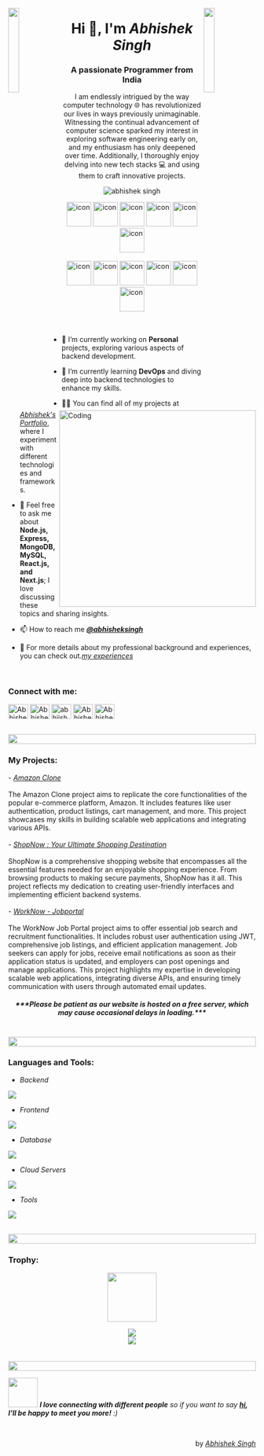 <img align="left" src="https://user-images.githubusercontent.com/65187002/144930161-2f783401-8d27-4fdf-a2f7-cc0ba32f1f1f.gif" width="21%" style="display:inline;"><img align="right" src="https://user-images.githubusercontent.com/65187002/144930161-2f783401-8d27-4fdf-a2f7-cc0ba32f1f1f.gif" width="21%" style="display:inline;">

<h1 align="center">Hi 👋, I'm <em> Abhishek Singh </em></h1>
<h3 align="center">A passionate Programmer from India</h3>
<p align="center">I am endlessly intrigued by the way computer technology 🌐 has revolutionized our lives in ways previously unimaginable. Witnessing the continual advancement of computer science sparked my interest in exploring software engineering early on, and my enthusiasm has only deepened over time. Additionally, I thoroughly enjoy delving into new tech stacks 💻 and using them to craft innovative projects.</p>
<p align="center"> 
 <img src="https://komarev.com/ghpvc/?username=absingh0103&label=Profile%20views&color=orange&style=flat" alt="abhishek singh" /> 
</p>

<div align="center">
  <img src="https://techstack-generator.vercel.app/js-icon.svg" alt="icon" width="50" height="50" />
  <img src="https://techstack-generator.vercel.app/cpp-icon.svg" alt="icon" width="50" height="50" />
  <img src="https://techstack-generator.vercel.app/ts-icon.svg" alt="icon" width="50" height="50" />
  <img src="https://techstack-generator.vercel.app/nginx-icon.svg" alt="icon" width="50" height="50" />
  <img src="https://techstack-generator.vercel.app/react-icon.svg" alt="icon" width="50" height="50" />
 <img src="https://techstack-generator.vercel.app/mysql-icon.svg" alt="icon" width="50" height="50" />
</div>

<br>

<div align="center">
  <img src="https://techstack-generator.vercel.app/docker-icon.svg" alt="icon" width="50" height="50" />
  <img src="https://techstack-generator.vercel.app/aws-icon.svg" alt="icon" width="50" height="50" />
  <img src="https://techstack-generator.vercel.app/github-icon.svg" alt="icon" width="50" height="50" />
  <img src="https://techstack-generator.vercel.app/prettier-icon.svg" alt="icon" width="50" height="50" />
  <img src="https://techstack-generator.vercel.app/restapi-icon.svg" alt="icon" width="50" height="50" />
  <img src="https://techstack-generator.vercel.app/graphql-icon.svg" alt="icon" width="50" height="50" />
</div>

<img align="right" alt="Coding" width="400" src="https://user-images.githubusercontent.com/74038190/229223263-cf2e4b07-2615-4f87-9c38-e37600f8381a.gif">
<br><br>

- 🔭 I’m currently working on **Personal** projects, exploring various aspects of backend development.

- 🌱 I’m currently learning **DevOps** and diving deep into backend technologies to enhance my skills.

- 👨‍💻 You can find all of my projects at <em>[Abhishek's Portfolio](https://absingh0103.github.io/abportfolio/)</em>, where I experiment with different technologies and frameworks.

- 💬 Feel free to ask me about **Node.js, Express, MongoDB, MySQL, React.js, and Next.js**; I love discussing these topics and sharing insights.

- 📫 How to reach me<em> **[@abhisheksingh](https://www.linkedin.com/in/abhishek0103)**</em>

- 📄 For more details about my professional background and experiences, you can check out.<em>[my experiences](https://absingh0103.github.io/abportfolio/)</em>

<br>
<h3 align="left">Connect with me:</h3>
<p align="left">
<a href="https://linkedin.com/in/abhishek0103" target="_blank"><img align="center" src="https://raw.githubusercontent.com/rahuldkjain/github-profile-readme-generator/master/src/images/icons/Social/linked-in-alt.svg" alt="Abhishek" height="30" width="40" /></a>
<a href="https://stackoverflow.com/users/9565088/#" target="_blank"><img align="center" src="https://raw.githubusercontent.com/rahuldkjain/github-profile-readme-generator/master/src/images/icons/Social/stack-overflow.svg" alt="Abhishek" height="30" width="40" /></a>
<a href="https://instagram.com/abhiishek.io" target="_blank"><img align="center" src="https://raw.githubusercontent.com/rahuldkjain/github-profile-readme-generator/master/src/images/icons/Social/instagram.svg" alt="abhiishek.io" height="30" width="40" /></a>
<a href="https://www.youtube.com/@#" target="_blank"><img align="center" src="https://raw.githubusercontent.com/rahuldkjain/github-profile-readme-generator/master/src/images/icons/Social/youtube.svg" alt="Abhishek" height="30" width="40" /></a>
 <a href="https://twitter.com/Abhishe57725489" target="_blank"><img align="center" src="https://raw.githubusercontent.com/rahuldkjain/github-profile-readme-generator/master/src/images/icons/Social/twitter.svg" alt="Abhishek" height="30" width="40" /></a>
</p>
<br>

<img src="https://i.imgur.com/dBaSKWF.gif" height="20" width="100%">
<h3 align="left">My Projects:</h3>
- <em><a href="https://amazon-production-1a1e.up.railway.app/" target="_blank">Amazon Clone</a></em>
</br>
</br>
The Amazon Clone project aims to replicate the core functionalities of the popular e-commerce platform, Amazon. It includes features like user authentication, product listings, cart management, and more. This project showcases my skills in building scalable web applications and integrating various APIs.
</br>
</br>
- <em><a href="https://shopnow-nkp0.onrender.com/" target="_blank"> ShopNow : Your Ultimate Shopping Destination</a></em>
</br>
</br>
ShopNow is a comprehensive shopping website that encompasses all the essential features needed for an enjoyable shopping experience. From browsing products to making secure payments, ShopNow has it all. This project reflects my dedication to creating user-friendly interfaces and implementing efficient backend systems.
</br>
</br>
- <em><a href="https://worknow-mamn.onrender.com/" target="_blank">WorkNow - Jobportal</a></em>
</br>
</br>
The WorkNow Job Portal project aims to offer essential job search and recruitment functionalities. It includes robust user authentication using JWT, comprehensive job listings, and efficient application management. Job seekers can apply for jobs, receive email notifications as soon as their application status is updated, and employers can post openings and manage applications. This project highlights my expertise in developing scalable web applications, integrating diverse APIs, and ensuring timely communication with users through automated email updates.
</br>
<h5 align="center">***Please be patient as our website is hosted on a free server, which may cause occasional delays in loading.***</h5>

</br>
<img src="https://i.imgur.com/dBaSKWF.gif" height="20" width="100%">

<h3 align="left">Languages and Tools:</h3>

- <em>Backend</em>
<p align="left">
  <a href="https://skillicons.dev">
    <img src="https://skillicons.dev/icons?i=nodejs,express,ts,docker,postman,prisma,graphql,redis,nestjs" />
  </a>
</p>

- <em>Frontend</em>
<p align="left">
  <a href="https://skillicons.dev">
    <img src="https://skillicons.dev/icons?i=ts,js,react,nextjs,vite,redux,tailwind,sass,materialui" />
  </a>
</p>

- <em>Database</em>
<p align="left">
  <a href="https://skillicons.dev">
    <img src="https://skillicons.dev/icons?i=mongodb,mysql,postgresql" />
  </a>
</p>

- <em>Cloud Servers</em>
<p align="left">
  <a href="https://skillicons.dev">
    <img src="https://skillicons.dev/icons?i=azure,aws,gcp,firebase,cloudflare" />
  </a>
</p>

- <em>Tools</em>
<p align="left">
  <a href="https://skillicons.dev">
    <img src="https://skillicons.dev/icons?i=git,github,docker,figma,npm,idea,vscode,postman,linux,nginx" />
  </a>
</p>

<br/>

<img src="https://i.imgur.com/dBaSKWF.gif" height="20" width="100%">

<h3 align="left">Trophy:</h3>

<p align="center">
<img src="https://media.tenor.com/0ENB5HuTH0gAAAAi/trophy-beker.gif"  width="100px" height="100px"></p>
  
<div align="center">
<img src="https://github-profile-trophy.vercel.app/?username=absingh0103&theme=matrix&no-bg=true&no-frame=true&row=1&column=3&title=MultiLanguage,Commits,PullRequest,Reviews">
 </div>

<div align="center">
<img src="https://github-profile-trophy.vercel.app/?username=absingh0103&theme=matrix&no-bg=true&no-frame=true&row=1&column=3&title=Repositories,Organizations,Stars,Followers">
 </div>
 <br><br>

<img src="https://i.imgur.com/dBaSKWF.gif" height="20" width="100%">

<img src="https://media.giphy.com/media/LnQjpWaON8nhr21vNW/giphy.gif" width="60"> <em><b>I love connecting with different people</b> so if you want to say <b>[hi](https://www.linkedin.com/in/abhishek0103), I'll be happy to meet you more!</b> :)</em>

<br>
<p align="right" > by <a href="https://absingh0103.github.io/abportfolio/"><em>Abhishek Singh</em></a></p>
